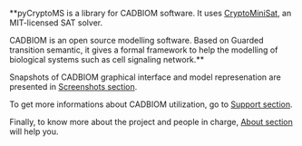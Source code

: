 **pyCryptoMS is a library for CADBIOM software.
It uses [CryptoMiniSat](http://www.msoos.org/cryptominisat2/), an MIT-licensed SAT solver.

CADBIOM is an open source modelling software. Based on Guarded transition semantic,
it gives a formal framework to help the modelling of biological systems such as cell
signaling network.**


Snapshots of CADBIOM graphical interface and model represenation are presented in
[Screenshots section](http://cadbiom.genouest.org/cw_screenshots.html).

To get more informations about CADBIOM utilization, go to
[Support section](http://cadbiom.genouest.org/cw_support.html).

Finally, to know more about the project and people in charge,
[About section](http://cadbiom.genouest.org/cw_about.html) will help you.
